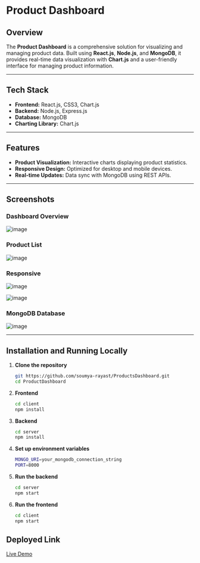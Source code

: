 # Product Dashboard  

## Overview  
The **Product Dashboard** is a comprehensive solution for visualizing and managing product data. Built using **React.js**, **Node.js**, and **MongoDB**, it provides real-time data visualization with **Chart.js** and a user-friendly interface for managing product information.

---

## Tech Stack  

- **Frontend:** React.js, CSS3, Chart.js  
- **Backend:** Node.js, Express.js  
- **Database:** MongoDB  
- **Charting Library:** Chart.js  

---

## Features  

- **Product Visualization:** Interactive charts displaying product statistics.  
- **Responsive Design:** Optimized for desktop and mobile devices.  
- **Real-time Updates:** Data sync with MongoDB using REST APIs.  

---

## Screenshots  

### Dashboard Overview  
![image](https://github.com/user-attachments/assets/100ac78f-6ff0-4d4c-8423-fa30dbf4e6f6)

### Product List  
![image](https://github.com/user-attachments/assets/c9c7a814-23b4-48d7-ae45-87d4258512b8)

### Responsive 
![image](https://github.com/user-attachments/assets/ac2845fe-b8a9-4566-af24-0dc689a85f70)

![image](https://github.com/user-attachments/assets/8ae3a392-0bff-4f7c-942e-d466b6edb1ae)

### MongoDB Database
![image](https://github.com/user-attachments/assets/8435ad68-573b-4dcc-a319-c06801920f2f)

---

## Installation and Running Locally  

1. **Clone the repository**  
   ```bash  
   git https://github.com/soumya-rayast/ProductsDashboard.git  
   cd ProductDashboard
2. **Frontend**
   ```bash
   cd client
   npm install
3. **Backend**
   ```bash
   cd server
   npm install
4. **Set up environment variables**
   ```bash
   MONGO_URI=your_mongodb_connection_string
   PORT=8000 

5. **Run the backend**
   ```bash
   cd server
   npm start
   
6. **Run the frontend**
   ```bash
   cd client
   npm start  

<h2>Deployed Link</h2>
<a href=''>Live Demo</a>



   


